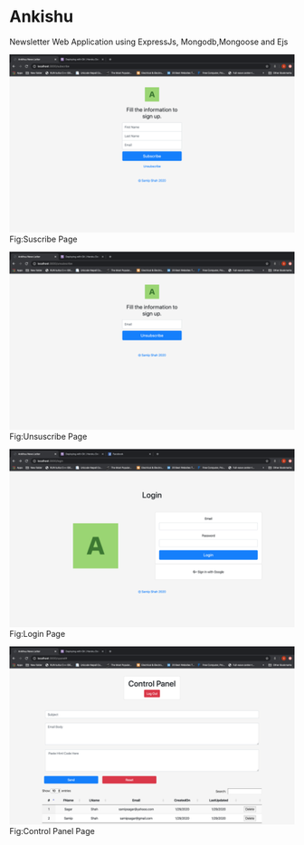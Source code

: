 # Ankishu
Newsletter Web Application using ExpressJs, Mongodb,Mongoose and Ejs

![Suscribe page](ReadMe/suscribe.png)
Fig:Suscribe Page

![Unsuscribe page](ReadMe/unsuscribe.png)
Fig:Unsuscribe Page

![Login page](ReadMe/login.png)
Fig:Login Page

![Control panel page](ReadMe/control%20panel.png)
Fig:Control Panel Page
